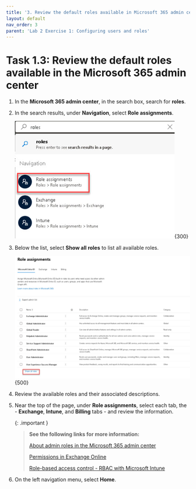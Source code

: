 ```yaml
---
title: '3. Review the default roles available in Microsoft 365 admin center'
layout: default
nav_order: 3
parent: 'Lab 2 Exercise 1: Configuring users and roles'
---
```


# Task 1.3: Review the default roles available in the Microsoft 365 admin center 

1. In the **Microsoft 365 admin center**, in the search box, search for **roles**.

1. In the search results, under **Navigation**, select **Role assignments**.

    ![l2a1.jpg](../media/lab2/a1.jpg){300}

1. Below the list, select **Show all roles** to list all available roles.

    ![a2.jpg](../media/lab2/a2.jpg){500}

1. Review the available roles and their associated descriptions.

1. Near the top of the page, under **Role assignments**, select each tab, the - **Exchange**, **Intune**, and **Billing** tabs - and review the information.

    {: .important }
    > **See the following links for more information:**
    >
    > [About admin roles in the Microsoft 365 admin center](https://docs.microsoft.com/microsoft-365/admin/add-users/about-admin-roles?WT.mc_id=365AdminCSH_inproduct "About admin roles in the Microsoft 365 admin center")
    >
    > [Permissions in Exchange Online](https://docs.microsoft.com/exchange/permissions-exo/permissions-exo?WT.mc_id=365AdminCSH_inproduct   "Permissions in Exchange Online")
    >
    > [Role-based access control - RBAC with Microsoft Intune](https://docs.microsoft.com/mem/intune/fundamentals/role-based-access-control?WT.mc_id=365AdminCSH_inproduct "Role-based access control - RBAC with Microsoft Intune")

1. On the left navigation menu, select **Home**.
